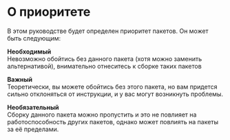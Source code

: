 # О приоритете

В этом руководстве будет определен приоритет пакетов.
Он может быть следующим:

<span>**Необходимый**</span>
<br/>
Невозможно обойтись без данного пакета (хотя можно заменить альтернативой), внимательно отнеситесь к сборке таких пакетов

<span>**Важный**</span>
<br/>
Теоретически, вы можете обойтись без этого пакета, но вам придется сильно отклоняться от инструкции, и у вас могут возникнуть проблемы.

<span>**Необязательный**</span>
<br/>
Сборку данного пакета можно пропустить и это не повлияет на работоспособность других пакетов, однако может повлиять на пакеты за её пределами.
